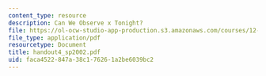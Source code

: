 ```yaml
---
content_type: resource
description: Can We Observe x Tonight?
file: https://ol-ocw-studio-app-production.s3.amazonaws.com/courses/12-409-hands-on-astronomy-observing-stars-and-planets-spring-2002/faca4522847a38c176261a2be6039bc2_handout4_sp2002.pdf
file_type: application/pdf
resourcetype: Document
title: handout4_sp2002.pdf
uid: faca4522-847a-38c1-7626-1a2be6039bc2
---
```


